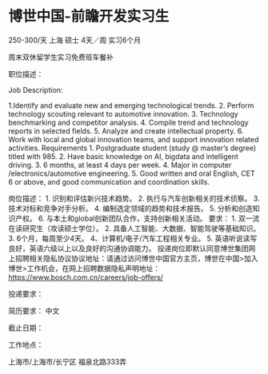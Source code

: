 # 博世中国-前瞻开发实习生

250-300/天 上海 硕士 4天／周 实习6个月

周末双休留学生实习免费班车餐补

职位描述：

Job Description: 

1.Identify and evaluate new and emerging technological trends. 2. Perform technology scouting relevant to automotive innovation. 3. Technology benchmarking and competitor analysis. 4. Compile trend and technology reports in selected fields. 5. Analyze and create intellectual property. 6. Work with local and global innovation teams, and support innovation related activities. Requirements 1. Postgraduate student (study @ master’s degree) titled with 985. 2. Have basic knowledge on AI, bigdata and intelligent driving. 3. 6 months, at least 4 days per week. 4. Major in computer /electronics/automotive engineering. 5. Good written and oral English, CET 6 or above, and good communication and coordination skills. 

岗位描述： 1. 识别和评估新兴技术趋势。 2. 执行与汽车创新相关的技术侦察。 3. 技术对标和竞争对手分析。 4. 编制选定领域的趋势和技术报告。 5. 分析和创造知识产权。 6. 与本土和global创新团队合作，支持创新相关活动。 要求： 1. 双一流在读研究生（攻读硕士学位）。 2. 具备人工智能、大数据、智能驾驶等基础知识。 3. 6个月，每周至少4天。 4、计算机/电子/汽车工程相关专业。 5. 英语听说读写良好，英语六级以上以及良好的沟通协调能力。 投递岗位即默认同意博世集团网上招聘相关隐私协议协议地址：请通过访问博世中国官方主页，博世在中国>加入博世>工作机会，在网上招聘数据隐私声明地址：https://www.bosch.com.cn/careers/job-offers/

投递要求：

简历要求： 中文

截止日期：

工作地点：

上海市/上海市/长宁区 福泉北路333弄